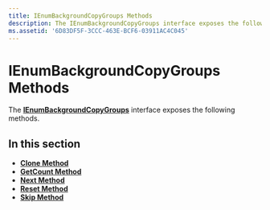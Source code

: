 ```yaml
---
title: IEnumBackgroundCopyGroups Methods
description: The IEnumBackgroundCopyGroups interface exposes the following methods.
ms.assetid: '6D83DF5F-3CCC-463E-BCF6-03911AC4C045'
---
```


# IEnumBackgroundCopyGroups Methods

The [**IEnumBackgroundCopyGroups**](ienumbackgroundcopygroups.md) interface exposes the following methods.

## In this section

-   [**Clone Method**](ienumbackgroundcopygroups-clone.md)
-   [**GetCount Method**](ienumbackgroundcopygroups-getcount.md)
-   [**Next Method**](ienumbackgroundcopygroups-next.md)
-   [**Reset Method**](ienumbackgroundcopygroups-reset.md)
-   [**Skip Method**](ienumbackgroundcopygroups-skip.md)

 

 




